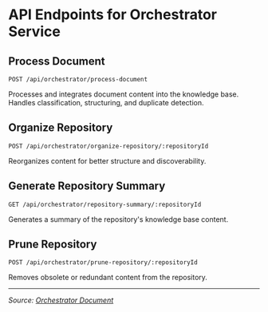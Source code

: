 # API Endpoints for Orchestrator Service

## Process Document

```
POST /api/orchestrator/process-document
```

Processes and integrates document content into the knowledge base. Handles classification, structuring, and duplicate detection.

## Organize Repository

```
POST /api/orchestrator/organize-repository/:repositoryId
```

Reorganizes content for better structure and discoverability.

## Generate Repository Summary

```
GET /api/orchestrator/repository-summary/:repositoryId
```

Generates a summary of the repository's knowledge base content.

## Prune Repository

```
POST /api/orchestrator/prune-repository/:repositoryId
```

Removes obsolete or redundant content from the repository.

---

*Source: [Orchestrator Document](/.lspace/raw_inputs/2f4a943a-8b3c-404c-8da9-29730bc33a0b-orchestrator.md)*